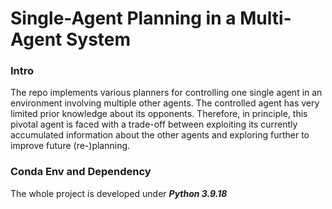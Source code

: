 # Single-Agent Planning in a Multi-Agent System

### Intro

The repo implements various planners for controlling one single agent in an environment involving multiple other agents. The controlled agent has very limited prior knowledge about its opponents. Therefore, in principle, this pivotal agent is faced with a trade-off between exploiting its currently accumulated information about the other agents and exploring further to improve future (re-)planning.

### Conda Env and Dependency

The whole project is developed under ***Python 3.9.18***